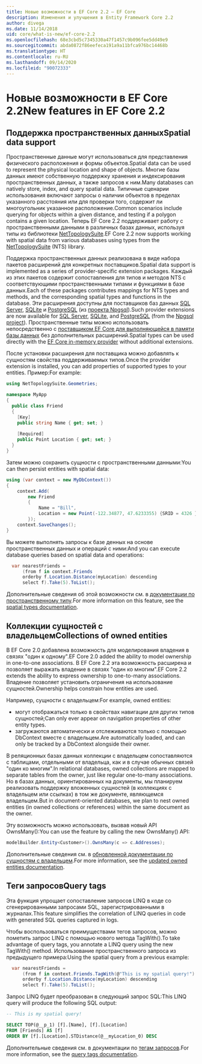 ```yaml
---
title: Новые возможности в EF Core 2.2 — EF Core
description: Изменения и улучшения в Entity Framework Core 2.2
author: divega
ms.date: 11/14/2018
uid: core/what-is-new/ef-core-2.2
ms.openlocfilehash: 68e3cbd5c7345330a47f1457c9b096fee5dd49e9
ms.sourcegitcommit: abda0872f86eefeca191a9a11bfca976bc14468b
ms.translationtype: HT
ms.contentlocale: ru-RU
ms.lasthandoff: 09/14/2020
ms.locfileid: "90072333"
---
```

# <a name="new-features-in-ef-core-22"></a><span data-ttu-id="5cc5d-103">Новые возможности в EF Core 2.2</span><span class="sxs-lookup"><span data-stu-id="5cc5d-103">New features in EF Core 2.2</span></span>

## <a name="spatial-data-support"></a><span data-ttu-id="5cc5d-104">Поддержка пространственных данных</span><span class="sxs-lookup"><span data-stu-id="5cc5d-104">Spatial data support</span></span>

<span data-ttu-id="5cc5d-105">Пространственные данные могут использоваться для представления физического расположения и формы объектов.</span><span class="sxs-lookup"><span data-stu-id="5cc5d-105">Spatial data can be used to represent the physical location and shape of objects.</span></span>
<span data-ttu-id="5cc5d-106">Многие базы данных имеют собственную поддержку хранения и индексирования пространственных данных, а также запросов к ним.</span><span class="sxs-lookup"><span data-stu-id="5cc5d-106">Many databases can natively store, index, and query spatial data.</span></span>
<span data-ttu-id="5cc5d-107">Типичные сценарии использования включают запросы о наличии объектов в пределах указанного расстояния или для проверки того, содержит ли многоугольник указанное расположение.</span><span class="sxs-lookup"><span data-stu-id="5cc5d-107">Common scenarios include querying for objects within a given distance, and testing if a polygon contains a given location.</span></span>
<span data-ttu-id="5cc5d-108">Теперь EF Core 2.2 поддерживает работу с пространственными данными в различных базах данных, используя типы из библиотеки [NetTopologySuite](https://github.com/NetTopologySuite/NetTopologySuite).</span><span class="sxs-lookup"><span data-stu-id="5cc5d-108">EF Core 2.2 now supports working with spatial data from various databases using types from the [NetTopologySuite](https://github.com/NetTopologySuite/NetTopologySuite) (NTS) library.</span></span>

<span data-ttu-id="5cc5d-109">Поддержка пространственных данных реализована в виде набора пакетов расширений для конкретных поставщиков.</span><span class="sxs-lookup"><span data-stu-id="5cc5d-109">Spatial data support is implemented as a series of provider-specific extension packages.</span></span>
<span data-ttu-id="5cc5d-110">Каждый из этих пакетов содержит сопоставления для типов и методов NTS с соответствующими пространственными типами и функциями в базе данных.</span><span class="sxs-lookup"><span data-stu-id="5cc5d-110">Each of these packages contributes mappings for NTS types and methods, and the corresponding spatial types and functions in the database.</span></span>
<span data-ttu-id="5cc5d-111">Эти расширения доступны для поставщиков баз данных [SQL Server](https://www.nuget.org/packages/Microsoft.EntityFrameworkCore.SqlServer.NetTopologySuite/), [SQLite](https://www.nuget.org/packages/Microsoft.EntityFrameworkCore.Sqlite.NetTopologySuite/) и [PostgreSQL](https://www.nuget.org/packages/Npgsql.EntityFrameworkCore.PostgreSQL.NetTopologySuite/) (из [проекта Npgsql](https://www.npgsql.org/)).</span><span class="sxs-lookup"><span data-stu-id="5cc5d-111">Such provider extensions are now available for [SQL Server](https://www.nuget.org/packages/Microsoft.EntityFrameworkCore.SqlServer.NetTopologySuite/), [SQLite](https://www.nuget.org/packages/Microsoft.EntityFrameworkCore.Sqlite.NetTopologySuite/), and [PostgreSQL](https://www.nuget.org/packages/Npgsql.EntityFrameworkCore.PostgreSQL.NetTopologySuite/) (from the [Npgsql project](https://www.npgsql.org/)).</span></span>
<span data-ttu-id="5cc5d-112">Пространственные типы можно использовать непосредственно с [поставщиком EF Core для выполняющейся в памяти базы данных](xref:core/providers/in-memory/index) без дополнительных расширений.</span><span class="sxs-lookup"><span data-stu-id="5cc5d-112">Spatial types can be used directly with the [EF Core in-memory provider](xref:core/providers/in-memory/index) without additional extensions.</span></span>

<span data-ttu-id="5cc5d-113">После установки расширения для поставщика можно добавлять к сущностям свойства поддерживаемых типов.</span><span class="sxs-lookup"><span data-stu-id="5cc5d-113">Once the provider extension is installed, you can add properties of supported types to your entities.</span></span> <span data-ttu-id="5cc5d-114">Пример:</span><span class="sxs-lookup"><span data-stu-id="5cc5d-114">For example:</span></span>

``` csharp
using NetTopologySuite.Geometries;

namespace MyApp
{
  public class Friend
  {
    [Key]
    public string Name { get; set; }
  
    [Required]
    public Point Location { get; set; }
  }
}
```

<span data-ttu-id="5cc5d-115">Затем можно сохранить сущности с пространственными данными:</span><span class="sxs-lookup"><span data-stu-id="5cc5d-115">You can then persist entities with spatial data:</span></span>

``` csharp
using (var context = new MyDbContext())
{
    context.Add(
        new Friend
        {
            Name = "Bill",
            Location = new Point(-122.34877, 47.6233355) {SRID = 4326 }
        });
    context.SaveChanges();
}
```

<span data-ttu-id="5cc5d-116">Вы можете выполнять запросы к базе денных на основе пространственных данных и операций с ними:</span><span class="sxs-lookup"><span data-stu-id="5cc5d-116">And you can execute database queries based on spatial data and operations:</span></span>

``` csharp
  var nearestFriends =
      (from f in context.Friends
      orderby f.Location.Distance(myLocation) descending
      select f).Take(5).ToList();
```

<span data-ttu-id="5cc5d-117">Дополнительные сведения об этой возможности см. в [документации по пространственному типу](xref:core/modeling/spatial).</span><span class="sxs-lookup"><span data-stu-id="5cc5d-117">For more information on this feature, see the [spatial types documentation](xref:core/modeling/spatial).</span></span>

## <a name="collections-of-owned-entities"></a><span data-ttu-id="5cc5d-118">Коллекции сущностей с владельцем</span><span class="sxs-lookup"><span data-stu-id="5cc5d-118">Collections of owned entities</span></span>

<span data-ttu-id="5cc5d-119">В EF Core 2.0 добавлена возможность для моделирования владения в связях "один к одному".</span><span class="sxs-lookup"><span data-stu-id="5cc5d-119">EF Core 2.0 added the ability to model ownership in one-to-one associations.</span></span>
<span data-ttu-id="5cc5d-120">В EF Core 2.2 эта возможность расширена и позволяет выражать владение в связях "один ко многим".</span><span class="sxs-lookup"><span data-stu-id="5cc5d-120">EF Core 2.2 extends the ability to express ownership to one-to-many associations.</span></span>
<span data-ttu-id="5cc5d-121">Владение позволяет установить ограничения на использование сущностей.</span><span class="sxs-lookup"><span data-stu-id="5cc5d-121">Ownership helps constrain how entities are used.</span></span>

<span data-ttu-id="5cc5d-122">Например, сущности с владельцем:</span><span class="sxs-lookup"><span data-stu-id="5cc5d-122">For example, owned entities:</span></span>

- <span data-ttu-id="5cc5d-123">могут отображаться только в свойствах навигации для других типов сущностей;</span><span class="sxs-lookup"><span data-stu-id="5cc5d-123">Can only ever appear on navigation properties of other entity types.</span></span>
- <span data-ttu-id="5cc5d-124">загружаются автоматически и отслеживаются только с помощью DbContext вместе с владельцем.</span><span class="sxs-lookup"><span data-stu-id="5cc5d-124">Are automatically loaded, and can only be tracked by a DbContext alongside their owner.</span></span>

<span data-ttu-id="5cc5d-125">В реляционных базах данных коллекции с владельцем сопоставляются с таблицами, отдельными от владельца, как и в случае обычных связей "один ко многим".</span><span class="sxs-lookup"><span data-stu-id="5cc5d-125">In relational databases, owned collections are mapped to separate tables from the owner, just like regular one-to-many associations.</span></span>
<span data-ttu-id="5cc5d-126">Но в базах данных, ориентированных на документы, мы планируем реализовать поддержку вложенных сущностей (в коллекциях с владельцем или ссылках) в том же документе, являющемся владельцем.</span><span class="sxs-lookup"><span data-stu-id="5cc5d-126">But in document-oriented databases, we plan to nest owned entities (in owned collections or references) within the same document as the owner.</span></span>

<span data-ttu-id="5cc5d-127">Эту возможность можно использовать, вызвав новый API OwnsMany():</span><span class="sxs-lookup"><span data-stu-id="5cc5d-127">You can use the feature by calling the new OwnsMany() API:</span></span>

``` csharp
modelBuilder.Entity<Customer>().OwnsMany(c => c.Addresses);
```

<span data-ttu-id="5cc5d-128">Дополнительные сведения см. в [обновленной документации по сущностям с владельцем](xref:core/modeling/owned-entities#collections-of-owned-types).</span><span class="sxs-lookup"><span data-stu-id="5cc5d-128">For more information, see the [updated owned entities documentation](xref:core/modeling/owned-entities#collections-of-owned-types).</span></span>

## <a name="query-tags"></a><span data-ttu-id="5cc5d-129">Теги запросов</span><span class="sxs-lookup"><span data-stu-id="5cc5d-129">Query tags</span></span>

<span data-ttu-id="5cc5d-130">Эта функция упрощает сопоставление запросов LINQ в коде со сгенерированными запросами SQL, зарегистрированными в журналах.</span><span class="sxs-lookup"><span data-stu-id="5cc5d-130">This feature simplifies the correlation of LINQ queries in code with generated SQL queries captured in logs.</span></span>

<span data-ttu-id="5cc5d-131">Чтобы воспользоваться преимуществами тегов запросов, можно пометить запрос LINQ с помощью нового метода TagWith().</span><span class="sxs-lookup"><span data-stu-id="5cc5d-131">To take advantage of query tags, you annotate a LINQ query using the new TagWith() method.</span></span>
<span data-ttu-id="5cc5d-132">Использование пространственного запроса из предыдущего примера:</span><span class="sxs-lookup"><span data-stu-id="5cc5d-132">Using the spatial query from a previous example:</span></span>

``` csharp
  var nearestFriends =
      (from f in context.Friends.TagWith(@"This is my spatial query!")
      orderby f.Location.Distance(myLocation) descending
      select f).Take(5).ToList();
```

<span data-ttu-id="5cc5d-133">Запрос LINQ будет преобразован в следующий запрос SQL:</span><span class="sxs-lookup"><span data-stu-id="5cc5d-133">This LINQ query will produce the following SQL output:</span></span>

``` sql
-- This is my spatial query!

SELECT TOP(@__p_1) [f].[Name], [f].[Location]
FROM [Friends] AS [f]
ORDER BY [f].[Location].STDistance(@__myLocation_0) DESC
```

<span data-ttu-id="5cc5d-134">Дополнительные сведения см. в документации по [тегам запросов](xref:core/querying/tags).</span><span class="sxs-lookup"><span data-stu-id="5cc5d-134">For more information, see the [query tags documentation](xref:core/querying/tags).</span></span>
